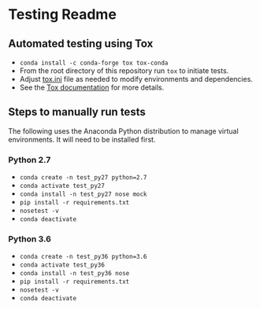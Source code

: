 # Testing Readme

## Automated testing using Tox
* `conda install -c conda-forge tox tox-conda`
* From the root directory of this repository run `tox` to initiate tests.
* Adjust [tox.ini](../tox.ini) file as needed to modify environments and dependencies.
* See the [Tox documentation](https://tox.readthedocs.io/en/latest/) for more details. 

## Steps to manually run tests
The following uses the Anaconda Python distribution to manage virtual environments. It will need to be installed first.
### Python 2.7
* `conda create -n test_py27 python=2.7`
* `conda activate test_py27`
* `conda install -n test_py27 nose mock`
* `pip install -r requirements.txt`
* `nosetest -v`
* `conda deactivate`

### Python 3.6
* `conda create -n test_py36 python=3.6`
* `conda activate test_py36`
* `conda install -n test_py36 nose`
* `pip install -r requirements.txt`
* `nosetest -v`
* `conda deactivate`
